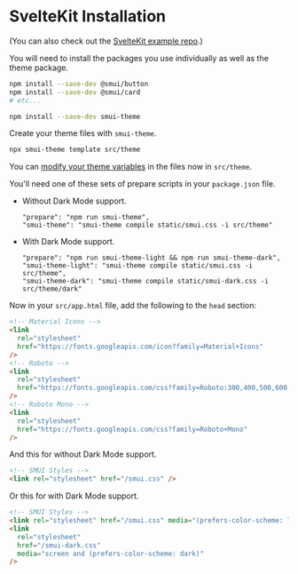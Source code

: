 # SvelteKit Installation

(You can also check out the [SvelteKit example repo](https://github.com/hperrin/smui-example-sveltekit).)

You will need to install the packages you use individually as well as the theme package.

```sh
npm install --save-dev @smui/button
npm install --save-dev @smui/card
# etc...

npm install --save-dev smui-theme
```

Create your theme files with `smui-theme`.

```sh
npx smui-theme template src/theme
```

You can [modify your theme variables](/THEMING.md#theme-variables) in the files now in `src/theme`.

You'll need one of these sets of prepare scripts in your `package.json` file.

- Without Dark Mode support.

  ```
  "prepare": "npm run smui-theme",
  "smui-theme": "smui-theme compile static/smui.css -i src/theme"
  ```

- With Dark Mode support.

  ```
  "prepare": "npm run smui-theme-light && npm run smui-theme-dark",
  "smui-theme-light": "smui-theme compile static/smui.css -i src/theme",
  "smui-theme-dark": "smui-theme compile static/smui-dark.css -i src/theme/dark"
  ```

Now in your `src/app.html` file, add the following to the `head` section:

```html
<!-- Material Icons -->
<link
  rel="stylesheet"
  href="https://fonts.googleapis.com/icon?family=Material+Icons"
/>
<!-- Roboto -->
<link
  rel="stylesheet"
  href="https://fonts.googleapis.com/css?family=Roboto:300,400,500,600,700"
/>
<!-- Roboto Mono -->
<link
  rel="stylesheet"
  href="https://fonts.googleapis.com/css?family=Roboto+Mono"
/>
```

And this for without Dark Mode support.

```html
<!-- SMUI Styles -->
<link rel="stylesheet" href="/smui.css" />
```

Or this for with Dark Mode support.

```html
<!-- SMUI Styles -->
<link rel="stylesheet" href="/smui.css" media="(prefers-color-scheme: light)" />
<link
  rel="stylesheet"
  href="/smui-dark.css"
  media="screen and (prefers-color-scheme: dark)"
/>
```
